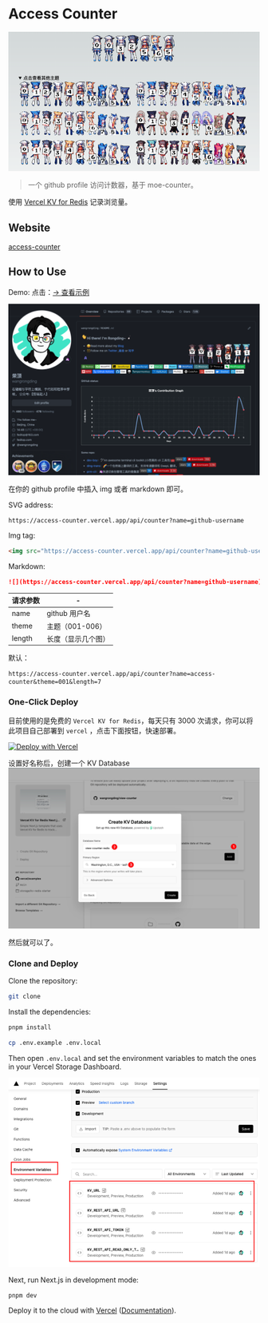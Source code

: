 # Access Counter

<p align="center">
  <a href="https://github.com/wangrongding" target="_blank" rel="noopener noreferrer">
    <img width="800" src="https://raw.githubusercontent.com/wangrongding/image-house/master/202305051430286.png" alt="access-counter">
  </a>
</p>

> 一个 github profile 访问计数器，基于 moe-counter。

使用 [Vercel KV for Redis](https://vercel.com/kv) 记录浏览量。

## Website

[access-counter](https://access-counter.vercel.app/)

## How to Use

Demo: 点击：[→ 查看示例](https://github.com/wangrongding)

<p align="center">
  <a href="https://github.com/wangrongding" target="_blank" rel="noopener noreferrer">
    <img width="800" src="https://raw.githubusercontent.com/wangrongding/image-house/master/202305051509482.png" alt="access-counter">
  </a>
</p>

在你的 github profile 中插入 img 或者 markdown 即可。

SVG address:

```
https://access-counter.vercel.app/api/counter?name=github-username
```

Img tag:

```html
<img src="https://access-counter.vercel.app/api/counter?name=github-username" />
```

Markdown:

```markdown
![](https://access-counter.vercel.app/api/counter?name=github-username)
```

| 请求参数 | -                  |
| -------- | ------------------ |
| name     | github 用户名      |
| theme    | 主题（001-006）    |
| length   | 长度（显示几个图） |

默认：

```
https://access-counter.vercel.app/api/counter?name=access-counter&theme=001&length=7
```

### One-Click Deploy

目前使用的是免费的 `Vercel KV for Redis`，每天只有 3000 次请求，你可以将此项目自己部署到 `vercel` ，点击下面按钮，快速部署。

[![Deploy with Vercel](https://vercel.com/button)](https://vercel.com/new/clone?repository-url=https://github.com/wangrongding/access-counter&project-name=access-counter&repository-name=access-counter&demo-title=Github%20profile%20access%20counter&demo-description=%E4%B8%80%E4%B8%AA%20github%20profile%20%E8%AE%BF%E9%97%AE%E8%AE%A1%E6%95%B0%E5%99%A8.&demo-url=https://access-counter.vercel.app/&demo-image=https://access-counter.vercel.app/site.png&stores=%5B%7B%22type%22:%22kv%22%7D%5D)

设置好名称后，创建一个 KV Database
![](https://raw.githubusercontent.com/wangrongding/image-house/master/202305051754046.png)

然后就可以了。

### Clone and Deploy

Clone the repository:

```bash
git clone
```

Install the dependencies:

```bash
pnpm install
```

```bash
cp .env.example .env.local
```

Then open `.env.local` and set the environment variables to match the ones in your Vercel Storage Dashboard.

![](https://raw.githubusercontent.com/wangrongding/image-house/master/202305051751071.png)

Next, run Next.js in development mode:

```bash
pnpm dev
```

Deploy it to the cloud with [Vercel](https://vercel.com/new?utm_source=github&utm_medium=readme&utm_campaign=vercel-examples) ([Documentation](https://nextjs.org/docs/deployment)).

